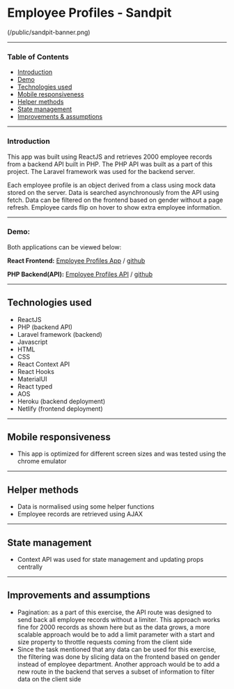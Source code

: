 # Employee Profiles - Sandpit 
(/public/sandpit-banner.png)

---
### Table of Contents
  - [Introduction](#introduction)
  - [Demo](#demo)
  - [Technologies used](#technologies-used)
  - [Mobile responsiveness](#mobile-responsiveness)
  - [Helper methods](#helper-methods)
  - [State management](#state-management)
  - [Improvements & assumptions](#improvements-and-assumptions)

---
### Introduction
This app was built using ReactJS and retrieves 2000 employee records from a backend API built in PHP. The PHP API was built as a part of this project. The Laravel framework was used for the backend server. 

Each employee profile is an object derived from a class using mock data stored on the server. Data is searched asynchronously from the API using fetch. Data can be filtered on the frontend based on gender without a page refresh. Employee cards flip on hover to show extra employee information.  

---
### Demo: 
Both applications can be viewed below:

**React Frontend:** [Employee Profiles App](https://sandpit-team.netlify.app/) / [github](https://github.com/naveen-mehta/employee-profiles)

**PHP Backend(API):** [Employee Profiles API](https://desolate-wave-40952.herokuapp.com/api/userinfo) / [github](https://github.com/naveen-mehta/employee-profiles-api)

---
## Technologies used
- ReactJS
- PHP (backend API)
- Laravel framework (backend)
- Javascript
- HTML
- CSS
- React Context API
- React Hooks
- MaterialUI
- React typed
- AOS
- Heroku (backend deployment)
- Netlify (frontend deployment)

---
## Mobile responsiveness
- This app is optimized for different screen sizes and was tested using the chrome emulator 

---
## Helper methods
-  Data is normalised using some helper functions
-  Employee records are retrieved using AJAX   

---
## State management
-  Context API was used for state management and updating props centrally

---
## Improvements and assumptions
- Pagination: as a part of this exercise, the API route was designed to send back all employee records without a limiter. This approach works fine for 2000 records as shown here but as the data grows, a more scalable approach would be to add a limit parameter with a start and size property to throttle requests coming from the client side
- Since the task mentioned that any data can be used for this exercise, the filtering was done by slicing data on the frontend based on gender instead of employee department. Another approach would be to add a new route in the backend that serves a subset of information to filter data on the client side






